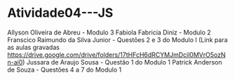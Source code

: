 # Atividade04---JS

Allyson Oliveira de Abreu - Modulo 3
Fabiola Fabricia Diniz - Modulo 2
Franscico Raimundo da Silva Junior - Questões 2 e 3 do Modulo I (Link para as aulas gravadas https://drive.google.com/drive/folders/17tHFcH6dRCYMJmDcil0MVrO5ozNn-ai0)
Jussara de Araujo Sousa - Questão 1 do Modulo 1
Patrick Anderson de Souza - Questões 4 a 7 do Modulo 1
